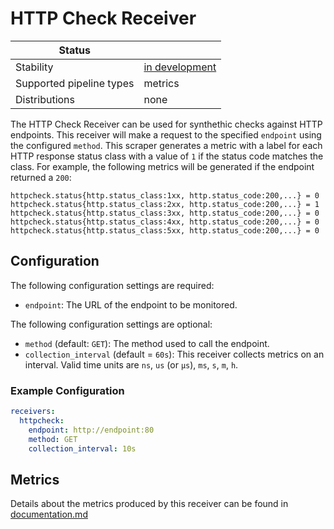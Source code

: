 # HTTP Check Receiver

| Status                   |                  |
| ------------------------ |------------------|
| Stability                | [in development] |
| Supported pipeline types | metrics          |
| Distributions            | none             |

The HTTP Check Receiver can be used for synthethic checks against HTTP endpoints. This receiver will make a request to the specified `endpoint` using the
configured `method`. This scraper generates a metric with a label for each HTTP response status class with a value of `1` if the status code matches the
class. For example, the following metrics will be generated if the endpoint returned a `200`:

```
httpcheck.status{http.status_class:1xx, http.status_code:200,...} = 0
httpcheck.status{http.status_class:2xx, http.status_code:200,...} = 1
httpcheck.status{http.status_class:3xx, http.status_code:200,...} = 0
httpcheck.status{http.status_class:4xx, http.status_code:200,...} = 0
httpcheck.status{http.status_class:5xx, http.status_code:200,...} = 0
```

## Configuration

The following configuration settings are required:

- `endpoint`: The URL of the endpoint to be monitored.

The following configuration settings are optional:

- `method` (default: `GET`): The method used to call the endpoint.
- `collection_interval` (default = `60s`): This receiver collects metrics on an interval. Valid time units are `ns`, `us` (or `µs`), `ms`, `s`, `m`, `h`.

### Example Configuration

```yaml
receivers:
  httpcheck:
    endpoint: http://endpoint:80
    method: GET
    collection_interval: 10s
```

## Metrics

Details about the metrics produced by this receiver can be found in [documentation.md](./documentation.md)

[in development]: https://github.com/open-telemetry/opentelemetry-collector#in-development
[contrib]: https://github.com/open-telemetry/opentelemetry-collector-releases/tree/main/distributions/otelcol-contrib